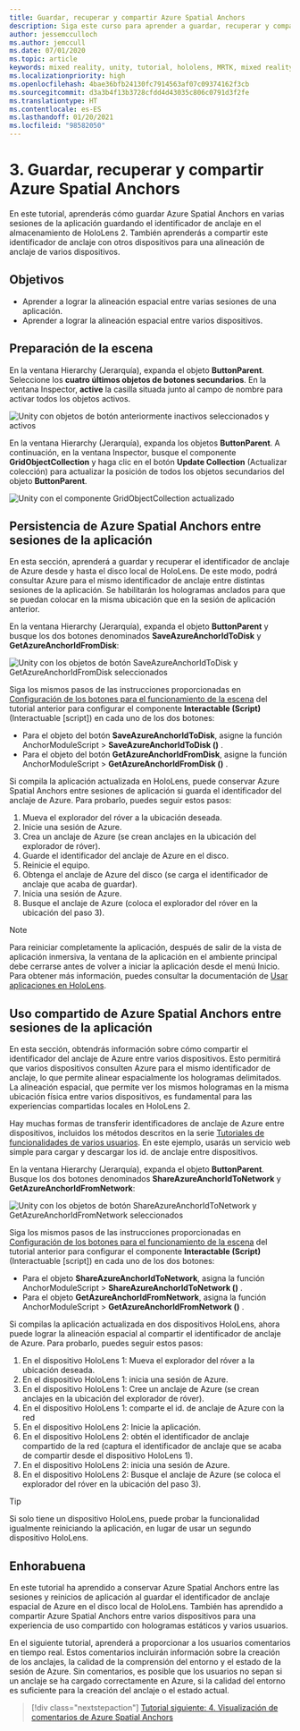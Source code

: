 ```yaml
---
title: Guardar, recuperar y compartir Azure Spatial Anchors
description: Siga este curso para aprender a guardar, recuperar y compartir Azure Spatial Anchors en una aplicación de realidad mixta.
author: jessemcculloch
ms.author: jemccull
ms.date: 07/01/2020
ms.topic: article
keywords: mixed reality, unity, tutorial, hololens, MRTK, mixed reality toolkit, UWP, Azure spatial anchors, app sessions
ms.localizationpriority: high
ms.openlocfilehash: 4bae36bfb24130fc7914563af07c09374162f3cb
ms.sourcegitcommit: d3a3b4f13b3728cfdd4d43035c806c0791d3f2fe
ms.translationtype: HT
ms.contentlocale: es-ES
ms.lasthandoff: 01/20/2021
ms.locfileid: "98582050"
---
```

# <a name="3-saving-retrieving-and-sharing-azure-spatial-anchors"></a>3. Guardar, recuperar y compartir Azure Spatial Anchors

En este tutorial, aprenderás cómo guardar Azure Spatial Anchors en varias sesiones de la aplicación guardando el identificador de anclaje en el almacenamiento de HoloLens 2. También aprenderás a compartir este identificador de anclaje con otros dispositivos para una alineación de anclaje de varios dispositivos.

## <a name="objectives"></a>Objetivos

* Aprender a lograr la alineación espacial entre varias sesiones de una aplicación.
* Aprender a lograr la alineación espacial entre varios dispositivos.

## <a name="preparing-the-scene"></a>Preparación de la escena

En la ventana Hierarchy (Jerarquía), expanda el objeto **ButtonParent**. Seleccione los **cuatro últimos objetos de botones secundarios**. En la ventana Inspector, **active** la casilla situada junto al campo de nombre para activar todos los objetos activos.

![Unity con objetos de botón anteriormente inactivos seleccionados y activos](images/mr-learning-asa/asa-03-section1-step1-1.png)

En la ventana Hierarchy (Jerarquía), expanda los objetos **ButtonParent**. A continuación, en la ventana Inspector, busque el componente **GridObjectCollection** y haga clic en el botón **Update Collection** (Actualizar colección) para actualizar la posición de todos los objetos secundarios del objeto **ButtonParent**.

![Unity con el componente GridObjectCollection actualizado](images/mr-learning-asa/asa-03-section1-step1-2.png)

## <a name="persisting-azure-spatial-anchors-between-app-sessions"></a>Persistencia de Azure Spatial Anchors entre sesiones de la aplicación

En esta sección, aprenderá a guardar y recuperar el identificador de anclaje de Azure desde y hasta el disco local de HoloLens. De este modo, podrá consultar Azure para el mismo identificador de anclaje entre distintas sesiones de la aplicación. Se habilitarán los hologramas anclados para que se puedan colocar en la misma ubicación que en la sesión de aplicación anterior.

En la ventana Hierarchy (Jerarquía), expanda el objeto **ButtonParent** y busque los dos botones denominados **SaveAzureAnchorIdToDisk** y **GetAzureAnchorIdFromDisk**:

![Unity con los objetos de botón SaveAzureAnchorIdToDisk y GetAzureAnchorIdFromDisk seleccionados](images/mr-learning-asa/asa-03-section2-step1-1.png)

Siga los mismos pasos de las instrucciones proporcionadas en [Configuración de los botones para el funcionamiento de la escena](mr-learning-asa-02.md#configuring-the-buttons-to-operate-the-scene) del tutorial anterior para configurar el componente **Interactable (Script)** (Interactuable [script]) en cada uno de los dos botones:

* Para el objeto del botón **SaveAzureAnchorIdToDisk**, asigne la función AnchorModuleScript > **SaveAzureAnchorIdToDisk ()** .
* Para el objeto del botón **GetAzureAnchorIdFromDisk**, asigne la función AnchorModuleScript > **GetAzureAnchorIdFromDisk ()** .

Si compila la aplicación actualizada en HoloLens, puede conservar Azure Spatial Anchors entre sesiones de aplicación si guarda el identificador del anclaje de Azure. Para probarlo, puedes seguir estos pasos:

1. Mueva el explorador del róver a la ubicación deseada.
2. Inicie una sesión de Azure.
3. Crea un anclaje de Azure (se crean anclajes en la ubicación del explorador de róver).
4. Guarde el identificador del anclaje de Azure en el disco.
5. Reinicie el equipo.
6. Obtenga el anclaje de Azure del disco (se carga el identificador de anclaje que acaba de guardar).
7. Inicia una sesión de Azure.
8. Busque el anclaje de Azure (coloca el explorador del róver en la ubicación del paso 3).

> [!NOTE]
> Para reiniciar completamente la aplicación, después de salir de la vista de aplicación inmersiva, la ventana de la aplicación en el ambiente principal debe cerrarse antes de volver a iniciar la aplicación desde el menú Inicio. Para obtener más información, puedes consultar la documentación de [Usar aplicaciones en HoloLens](/hololens/holographic-home#using-apps-on-hololens).

## <a name="sharing-azure-spatial-anchors-between-devices"></a>Uso compartido de Azure Spatial Anchors entre sesiones de la aplicación

En esta sección, obtendrás información sobre cómo compartir el identificador del anclaje de Azure entre varios dispositivos. Esto permitirá que varios dispositivos consulten Azure para el mismo identificador de anclaje, lo que permite alinear espacialmente los hologramas delimitados. La alineación espacial, que permite ver los mismos hologramas en la misma ubicación física entre varios dispositivos, es fundamental para las experiencias compartidas locales en HoloLens 2.

Hay muchas formas de transferir identificadores de anclaje de Azure entre dispositivos, incluidos los métodos descritos en la serie [Tutoriales de funcionalidades de varios usuarios](mr-learning-sharing-02.md). En este ejemplo, usarás un servicio web simple para cargar y descargar los id. de anclaje entre dispositivos.

En la ventana Hierarchy (Jerarquía), expanda el objeto **ButtonParent**.   Busque los dos botones denominados **ShareAzureAnchorIdToNetwork** y **GetAzureAnchorIdFromNetwork**:

![Unity con los objetos de botón ShareAzureAnchorIdToNetwork y GetAzureAnchorIdFromNetwork seleccionados](images/mr-learning-asa/asa-03-section3-step1-1.png)

Siga los mismos pasos de las instrucciones proporcionadas en [Configuración de los botones para el funcionamiento de la escena](mr-learning-asa-02.md#configuring-the-buttons-to-operate-the-scene) del tutorial anterior para configurar el componente **Interactable (Script)** (Interactuable [script]) en cada uno de los dos botones:

* Para el objeto **ShareAzureAnchorIdToNetwork**, asigna la función AnchorModuleScript > **ShareAzureAnchorIdToNetwork ()** .
* Para el objeto **GetAzureAnchorIdFromNetwork**, asigna la función AnchorModuleScript > **GetAzureAnchorIdFromNetwork ()** .

Si compilas la aplicación actualizada en dos dispositivos HoloLens, ahora puede lograr la alineación espacial al compartir el identificador de anclaje de Azure. Para probarlo, puedes seguir estos pasos:

1. En el dispositivo HoloLens 1: Mueva el explorador del róver a la ubicación deseada.
2. En el dispositivo HoloLens 1: inicia una sesión de Azure.
3. En el dispositivo HoloLens 1: Cree un anclaje de Azure (se crean anclajes en la ubicación del explorador de róver).
4. En el dispositivo HoloLens 1: comparte el id. de anclaje de Azure con la red
5. En el dispositivo HoloLens 2: Inicie la aplicación.
6. En el dispositivo HoloLens 2: obtén el identificador de anclaje compartido de la red (captura el identificador de anclaje que se acaba de compartir desde el dispositivo HoloLens 1).
7. En el dispositivo HoloLens 2: inicia una sesión de Azure.
8. En el dispositivo HoloLens 2: Busque el anclaje de Azure (se coloca el explorador del róver en la ubicación del paso 3).

> [!TIP]
> Si solo tiene un dispositivo HoloLens, puede probar la funcionalidad igualmente reiniciando la aplicación, en lugar de usar un segundo dispositivo HoloLens.

## <a name="congratulations"></a>Enhorabuena

En este tutorial ha aprendido a conservar Azure Spatial Anchors entre las sesiones y reinicios de aplicación al guardar el identificador de anclaje espacial de Azure en el disco local de HoloLens. También has aprendido a compartir Azure Spatial Anchors entre varios dispositivos para una experiencia de uso compartido con hologramas estáticos y varios usuarios.

En el siguiente tutorial, aprenderá a proporcionar a los usuarios comentarios en tiempo real. Estos comentarios incluirán información sobre la creación de los anclajes, la calidad de la comprensión del entorno y el estado de la sesión de Azure. Sin comentarios, es posible que los usuarios no sepan si un anclaje se ha cargado correctamente en Azure, si la calidad del entorno es suficiente para la creación del anclaje o el estado actual.

> [!div class="nextstepaction"]
> [Tutorial siguiente: 4. Visualización de comentarios de Azure Spatial Anchors](mr-learning-asa-04.md)